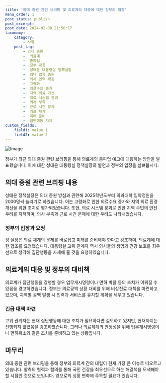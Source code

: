 ```yaml
---
title: '의대 증원 관련 브리핑 및 의료계의 대응에 대한 정부의 입장'
menu_order: 1
post_status: publish
post_excerpt: 
post_date: 2024-02-08 21:50:17
taxonomy:
    category:
        - 사회
    post_tag:
        - 의대 증원
        -  의료계
        -  총파업
        -  정부 대응
        -  성태윤 대통령실 정책실장
        -  의대 입학 증원
        -  의사 인력 확충
        -  고령화
        -  의료수요 증가
        -  지역 의료 개선
        -  의료 시스템 붕괴
        -  의사 부족
        -  근로 시간 문제
        -  의료 체계
        -  미래 준비
        -  집단행동 자제
custom_fields:
    field1: value 1
    field2: value 2
---
```


![Image](https://imgnews.pstatic.net/image/656/2024/02/08/0000079264_001_20240208172001692.jpg?type=w647)

정부가 최근 의대 증원 관련 브리핑을 통해 의료계의 총파업 예고에 대응하는 방안을 발표했습니다. 이에 대한 성태윤 대통령실 정책실장의 발언과 정부의 입장을 살펴봅시다.
## 의대 증원 관련 브리핑 내용
성태윤 정책실장은 의대 증원 방침과 관련해 2025학년도부터 의과대학 입학정원을 2000명씩 늘리기로 하였습니다. 이는 고령화로 인한 의료수요 증가와 지역 의료 환경 개선을 위한 조치로 평가되었습니다. 또한, 의료 시스템 붕괴로 인한 지역 주민의 안전 우려를 지적하며, 의사 부족과 근로 시간 문제에 대한 우려도 나타내었습니다.
### 정부의 입장과 요청
성 실장은 의료 체계의 문제를 바로잡고 미래를 준비해야 한다고 강조하며, 의료계에 대한 협조를 요청했습니다. 대통령실 고위 관계자 역시 의사들의 생명과 건강 보호를 최우선으로 생각해 집단행동을 자제해 줄 것을 요청하였습니다.
## 의료계의 대응 및 정부의 대비책
의료계가 집단행동을 강행할 경우 업무개시명령이나 면허 박탈 등의 조치가 이뤄질 수 있음을 경고하였습니다. 정부는 의료공백 상황 대비를 위해 비상진료 대책을 마련하고 있으며, 지역별 공백 발생 시 인력과 서비스를 유지할 계획을 세우고 있습니다.
### 긴급 대책 마련
고위 관계자는 현재 집단행동에 대한 조치가 필요하다면 검토하고 있지만, 현재까지는 진행되지 않았음을 강조하였습니다. 그러나 의료체계의 안정성을 위해 업무개시명령이나 면허취소와 같은 조치를 준비하고 있는 상황입니다.
## 마무리
의대 증원 관련 브리핑을 통해 정부와 의료계 간의 대립이 현재 가장 큰 이슈로 떠오르고 있습니다. 양측의 협력과 합의를 통해 국민 건강을 최우선으로 하는 해결책을 모색해야 할 시점인 것으로 보입니다. 앞으로의 상황 변화에 주목할 필요가 있습니다.

